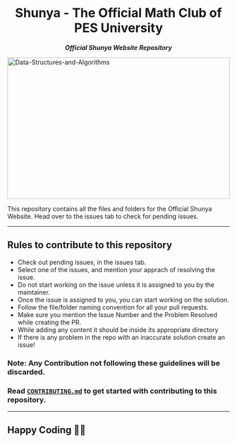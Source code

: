 <div align="center">
<h1>Shunya - The Official Math Club of PES University</h1>

<b><i>Official Shunya Website Repository</i></b>

</div>

<img src="https://socialify.git.ci/thepranaygupta/Data-Structures-and-Algorithms/image?description=1&descriptionEditable=An%20Open-Source%20repository%20that%20contains%20all%20the%20Data%20Structures%20and%20Algorithms%20concepts%20and%20their%20implementation%20in%20several%20ways.&font=Raleway&forks=1&language=1&owner=1&pattern=Circuit%20Board&stargazers=1&theme=Light" alt="Data-Structures-and-Algorithms" width="100%" height="320" align="center" />

This repository contains all the files and folders for the Official Shunya Website. Head over to the issues tab to check for pending issues.

<hr>

## Rules to contribute to this repository

- Check out pending issues, in the issues tab.
- Select one of the issues, and mention your apprach of resolving the issue.
- Do not start working on the issue unless it is assigned to you by the maintainer.
- Once the issue is assigned to you, you can start working on the solution.
- Follow the file/folder naming convention for all your pull requests.
- Make sure you mention the Issue Number and the Problem Resolved while creating the PR.
- While adding any content it should be inside its appropriate directory
- If there is any problem in the repo with an inaccurate solution create an issue!

### Note: Any Contribution not following these guidelines will be discarded.
### Read [`CONTRIBUTING.md`](https://github.com/adithya-sk/Shunya/blob/62c516c9de38e6f60f29053182a16699a3110053/.github/CONTRIBUTING.md) to get started with contributing to this repository.

<hr>

## Happy Coding 👨‍💻

